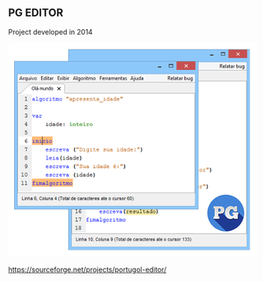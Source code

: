 ## PG EDITOR

Project developed in 2014

![1](icons/image.png?raw=true "1")

https://sourceforge.net/projects/portugol-editor/
